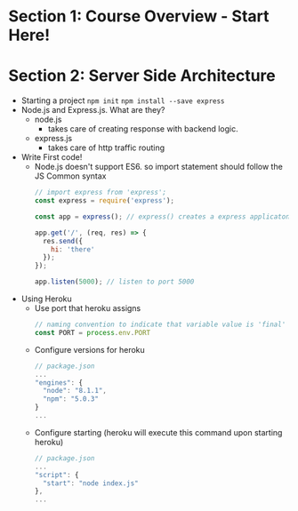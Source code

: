 
# Section 1: Course Overview - Start Here!

# Section 2: Server Side Architecture
* Starting a project
  `npm init`
  `npm install --save express`
* Node.js and Express.js. What are they?
  * node.js
    * takes care of creating response with backend logic.
  * express.js
    * takes care of http traffic routing
* Write First code!
  * Node.js doesn't support ES6. so import statement should follow the JS Common syntax
    ```js
    // import express from 'express';
    const express = require('express');

    const app = express(); // express() creates a express applicaton.

    app.get('/', (req, res) => {
      res.send({
        hi: 'there'
      });
    });

    app.listen(5000); // listen to port 5000
    ```
* Using Heroku
  * Use port that heroku assigns
    ```js
    // naming convention to indicate that variable value is 'final'
    const PORT = process.env.PORT
    ```
  * Configure versions for heroku
    ```js
    // package.json
    ...
    "engines": {
      "node": "8.1.1",
      "npm": "5.0.3"
    }
    ...
    ```
  * Configure starting (heroku will execute this command upon starting heroku)
    ```js
    // package.json
    ...
    "script": {
      "start": "node index.js"
    },
    ...
    ```
